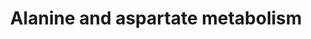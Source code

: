 ---
annotations:
- type: Pathway Ontology
  value: '"alanine'
authors:
- L.M.Ferrante
- MaintBot
- Mauro
- Khanspers
- MartijnVanIersel
- Egonw
- Christine Chichester
- Mkutmon
- Mick Eikelhof
description: ''
last-edited: 2021-02-18
organisms:
- Mus musculus
redirect_from:
- /index.php/Pathway:WP240
- /instance/WP240
schema-jsonld:
- '@context': https://schema.org/
  '@id': https://wikipathways.github.io/pathways/WP240.html
  '@type': Dataset
  creator:
    '@type': Organization
    name: WikiPathways
  description: ''
  keywords:
  - Got2
  - 1.4.3.16
  - 2.6.1.18
  - 3.5.1.3
  - b-Alanine
  - Dars
  - 2.6.1.12
  - 2-Oxoglutarate
  - Gad1
  - 6.1.1.7
  - Gpt1
  - 3.5.1.7
  - Fatty acid metabolism
  - L-Aspartyl-tRNA(Asp)
  - 6.3.5.6
  - Asl
  - D-Aspartate
  - Succinate
  - L-Aspartate
  - L-Asparagine
  - 5.1.1.1
  - tRNA (Asn)
  - 4.3.2.2
  - 4.1.1.12
  - 6.3.5.4
  - Got1
  - Agxt
  - 3.5.1.38
  - 6.3.4.4
  - Glycolysis / Gluconeogenesis
  - D-Alanine
  - 1.4.3.15
  - L-Alanine
  - Malate
  - L-Asparaginyl-tRNA(Asn)
  - Fumarate
  - 2-Oxosuccinamate
  - Aspa
  - 1.4.3.2
  - 2.6.1.14
  - 4.1.1.11
  - Citrate
  - L-Aspartyl-
  - Oxaloacetate
  - 6.3.1.1
  - 1.2.1.18
  - 2.3.1.7
  - Abat
  - 4.3.1.1
  - Ass1
  - 3.5.1.1
  - N-Acetyl-L-aspartate
  - Pcx
  - 5.1.1.13
  - 2.1.3.2
  - L-Argininosuccinate
  - 6.3.2.11
  - 6.1.1.22
  - Adenylosuccinate
  - 1.4.3.1
  - N-Carbamoyl-L-aspartate
  - 3.4.13.3
  - Gad2
  license: CC0
  name: Alanine and aspartate metabolism
seo: CreativeWork
title: Alanine and aspartate metabolism
wpid: WP240
---
